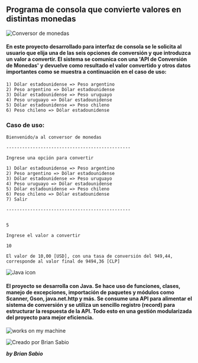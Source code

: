## Programa de consola que convierte valores en distintas monedas

![Conversor de monedas](../conversor-de-monedas/assets/Badge-Conversor.png "Conversor de monedas")

#### En este proyecto desarrollado para interfaz de consola se le solicita al usuario que elija una de las seis opciones de conversión y que introduzca un valor a convertir. El sistema se comunica con una 'API de Conversión de Monedas' y devuelve como resultado el valor convertido y otros datos importantes como se muestra a continuación en el caso de uso:


    1) Dólar estadounidense => Peso argentino
    2) Peso argentino => Dólar estadounidense
    3) Dólar estadounidense => Peso uruguayo
    4) Peso uruguayo => Dólar estadounidense
    5) Dólar estadounidense => Peso chileno
    6) Peso chileno => Dólar estadounidense


### Caso de uso:

    Bienvenido/a al conversor de monedas

    -----------------------------------------------

    Ingrese una opción para convertir

    1) Dólar estadounidense => Peso argentino
    2) Peso argentino => Dólar estadounidense
    3) Dólar estadounidense => Peso uruguayo
    4) Peso uruguayo => Dólar estadounidense
    5) Dólar estadounidense => Peso chileno
    6) Peso chileno => Dólar estadounidense
    7) Salir

    -----------------------------------------------


    5

    Ingrese el valor a convertir

    10

    El valor de 10,00 [USD], con una tasa de conversión del 949,44, corresponde al valor final de 9494,36 [CLP]

![Java icon](https://img.shields.io/badge/java-%23ED8B00.svg?style=for-the-badge&logo=openjdk&logoColor=white "Java")

#### El proyecto se desarrolla con Java. Se hace uso de funciones, clases, manejo de excepciones, importación de paquetes y módulos como Scanner, Gson, java.net.http y más. Se consume una API para alimentar el sistema de conversión y se utiliza un sencillo registro (record) para estructurar la respuesta de la API. Todo esto en una gestión modularizada del proyecto para mejor eficiencia.

![works on my machine](https://forthebadge.com/images/badges/works-on-my-machine.svg)


![Creado por Brian Sabio](http://ForTheBadge.com/images/badges/built-with-love.svg "Creado por Brian Sabio")

***by Brian Sabio*** 